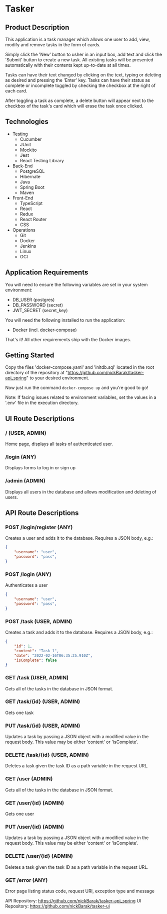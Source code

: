 # Tasker

## Product Description
This application is a task manager which allows one user to add, view, modify and remove tasks in the form of cards.  

Simply click the 'New' button to usher in an input box, add text and click the 'Submit' button to create a new task. All existing tasks will be presented automatically with their contents kept up-to-date at all times.  

Tasks can have their text changed by clicking on the text, typing or deleting as desired and pressing the 'Enter' key. Tasks can have their status as complete or incomplete toggled by checking the checkbox at the right of each card.  

After toggling a task as complete, a delete button will appear next to the checkbox of the task's card which will erase the task once clicked.  


## Technologies
- Testing  
	- Cucumber
	- JUnit
	- Mockito
	- Jest
	- React Testing Library
- Back-End  
	- PostgreSQL
	- Hibernate
	- Java
	- Spring Boot
	- Maven
- Front-End  
	- TypeScript
	- React
	- Redux
	- React Router
	- CSS
- Operations  
	- Git
	- Docker
	- Jenkins
	- Linux
	- OCI


## Application Requirements
You will need to ensure the following variables are set in your system environment:
- DB_USER (postgres)
- DB_PASSWORD (secret)
- JWT_SECRET (secret_key)

You will need the following installed to run the application:
- Docker (incl. docker-compose)

That's it! All other requirements ship with the Docker images. 

## Getting Started
Copy the files 'docker-compose.yaml' and 'initdb.sql' located in the root directory of the repository at "https://github.com/nickBarak/tasker-api_spring" to your desired environment.

Now just run the command ```docker-compose up``` and you're good to go!  

Note: If facing issues related to environment variables, set the values in a '.env' file in the execution directory.  


## UI Route Descriptions

### / (USER, ADMIN)
Home page, displays all tasks of authenticated user.  

### /login (ANY)
Displays forms to log in or sign up

### /admin (ADMIN)
Displays all users in the database and allows modification and deleting of users.

## API Route Descriptions

### POST /login/register (ANY)
Creates a user and adds it to the database. Requires a JSON body, e.g.:
```json
{
	"username": "user",
	"password": "pass",
}
```  

### POST /login (ANY)
Authenticates a user
```json
{
	"username": "user",
	"password": "pass",
}
```  


### POST /task (USER, ADMIN)
Creates a task and adds it to the database. Requires a JSON body, e.g.:
```json
{
	"id": 1,
	"content": "Task 1",
	"date": "2022-02-16T06:35:25.910Z",
	"isComplete": false
}
```

### GET /task (USER, ADMIN)
Gets all of the tasks in the database in JSON format.

### GET /task/{id} (USER, ADMIN)
Gets one task

### PUT /task/{id} (USER, ADMIN)
Updates a task by passing a JSON object with a modified value in the request body. This value may be either 'content' or 'isComplete'.

### DELETE /task/{id} (USER, ADMIN)
Deletes a task given the task ID as a path variable in the request URL.  


### GET /user (ADMIN)
Gets all of the tasks in the database in JSON format.

### GET /user/{id} (ADMIN)
Gets one user

### PUT /user/{id} (ADMIN)
Updates a task by passing a JSON object with a modified value in the request body. This value may be either 'content' or 'isComplete'.

### DELETE /user/{id} (ADMIN)
Deletes a task given the task ID as a path variable in the request URL.  


### GET /error (ANY)
Error page listing status code, request URI, exception type and message

API Repository: https://github.com/nickBarak/tasker-api_spring
UI Repository: https://github.com/nickBarak/tasker-ui